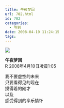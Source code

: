 ```yaml
---
title: 午夜梦回
url: 702.html
id: 702
categories:
  - 写到
date: 2008-04-10 11:24:15
tags:
---
```


![](http://photo.guolaijie.com/rooufer/attachments/month_0804/i200841011206.jpg)  
  

**午夜梦回**  
R 2008年4月10日凌晨1:05  
  
我不要虚空的未来  
只要看得见的现在  
摸得着的刚才  
以及  
感受得到的享乐情怀